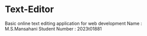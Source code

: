 # Text-Editor
Basic online text editing application for web development
Name : M.S.Mansahani
Student Number : 2023t01881
